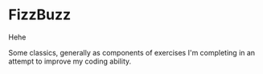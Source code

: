 # FizzBuzz
Hehe 

Some classics, generally as components of exercises I'm completing in an attempt to improve my coding ability.
